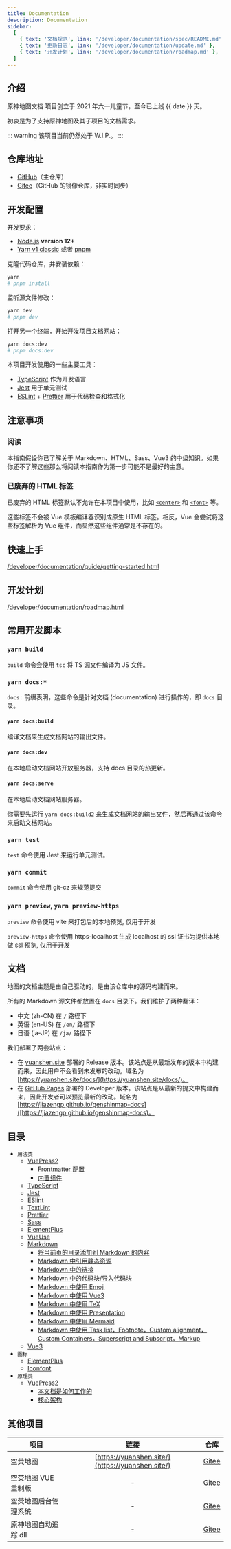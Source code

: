 ```yaml
---
title: Documentation
description: Documentation
sidebar:
  [
    { text: '文档规范', link: '/developer/documentation/spec/README.md' },
    { text: '更新日志', link: '/developer/documentation/update.md' },
    { text: '开发计划', link: '/developer/documentation/roadmap.md' },
  ]
---
```


## 介绍

原神地图文档 项目创立于 2021 年六一儿童节，至今已上线 <time> {{ date }} </time> 天。

初衷是为了支持原神地图及其子项目的文档需求。

::: warning
该项目当前仍然处于 W.I.P.。
:::

## 仓库地址

- [GitHub](https://github.com/jiazengp/genshinmap-docs)（主仓库）
- [Gitee](https://gitee.com/KYJGYSDT/yuanshendocs)（GitHub 的镜像仓库，非实时同步）

## 开发配置

开发要求：

- [Node.js](http://nodejs.org) **version 12+**
- [Yarn v1 classic](https://classic.yarnpkg.com/zh-Hans/docs/install) 或者 [pnpm](https://pnpm.io/)

克隆代码仓库，并安装依赖：

```bash
yarn
# pnpm install
```

监听源文件修改：

```bash
yarn dev
# pnpm dev
```

打开另一个终端，开始开发项目文档网站：

```bash
yarn docs:dev
# pnpm docs:dev
```

本项目开发使用的一些主要工具：

- [TypeScript](https://www.typescriptlang.org/) 作为开发语言
- [Jest](https://jestjs.io/) 用于单元测试
- [ESLint](https://eslint.org/) + [Prettier](https://prettier.io/) 用于代码检查和格式化

## 注意事项

### 阅读

本指南假设你已了解关于 Markdown、HTML、Sass、Vue3 的中级知识。如果你还不了解这些那么将阅读本指南作为第一步可能不是最好的主意。

### 已废弃的 HTML 标签

已废弃的 HTML 标签默认不允许在本项目中使用，比如 [`<center>`](https://developer.mozilla.org/en-US/docs/Web/HTML/Element/center) 和 [`<font>`](https://developer.mozilla.org/en-US/docs/Web/HTML/Element/font) 等。

这些标签不会被 Vue 模板编译器识别成原生 HTML 标签。相反，Vue 会尝试将这些标签解析为 Vue 组件，而显然这些组件通常是不存在的。

## 快速上手

[/developer/documentation/guide/getting-started.html](./guide/getting-started.md)

## 开发计划

[/developer/documentation/roadmap.html](./roadmap.md)

## 常用开发脚本

### `yarn build`

`build` 命令会使用 `tsc` 将 TS 源文件编译为 JS 文件。

### `yarn docs:*`

`docs:` 前缀表明，这些命令是针对文档 (documentation) 进行操作的，即 `docs` 目录。

#### `yarn docs:build`

编译文档来生成文档网站的输出文件。

#### `yarn docs:dev`

在本地启动文档网站开放服务器，支持 docs 目录的热更新。

#### `yarn docs:serve`

在本地启动文档网站服务器。

你需要先运行 `yarn docs:build2` 来生成文档网站的输出文件，然后再通过该命令来启动文档网站。

### `yarn test`

`test` 命令使用 Jest 来运行单元测试。

### `yarn commit`

`commit` 命令使用 git-cz 来规范提交

### `yarn preview`, `yarn preview-https`

`preview` 命令使用 vite 来打包后的本地预览, 仅用于开发

`preview-https` 命令使用 https-localhost 生成 localhost 的 ssl 证书为提供本地做 ssl 预览, 仅用于开发

## 文档

地图的文档主题是由自己驱动的，是由该仓库中的源码构建而来。

所有的 Markdown 源文件都放置在 `docs` 目录下。我们维护了两种翻译：

- 中文 (zh-CN) 在 `/` 路径下
- 英语 (en-US) 在 `/en/` 路径下
- 日语 (ja-JP) 在 `/ja/` 路径下

我们部署了两套站点：

- 在 [yuanshen.site](https://yuanshen.site/) 部署的 Release 版本。该站点是从最新发布的版本中构建而来，因此用户不会看到未发布的改动。域名为 [https://yuanshen.site/docs/](https://yuanshen.site/docs/)。
- 在 [GitHub Pages](https://pages.github.com) 部署的 Developer 版本。该站点是从最新的提交中构建而来，因此开发者可以预览最新的改动。域名为 [https://jiazengp.github.io/genshinmap-docs]([https://jiazengp.github.io/genshinmap-docs)。

## 目录

- `用法类`
  - [VuePress2](https://vuepress2.netlify.app/zh/)
    - [Frontmatter 配置](https://vuepress2.netlify.app/zh/reference/default-theme/frontmatter.html)
    - [内置组件](https://vuepress2.netlify.app/zh/reference/components.html#clientonly)
  - [TypeScript](https://www.typescriptlang.org/zh/)
  - [Jest](https://jestjs.io/zh-Hans/)
  - [ESlint](https://eslint.org/)
  - [TextLint](https://textlint.github.io/)
  - [Prettier](https://prettier.io/docs/en/)
  - [Sass](https://sass-lang.com/)
  - [ElementPlus](https://element-plus.org/#/zh-CN/)
  - [VueUse](https://vueuse.org/)
  - [Markdown](https://zh.wikipedia.org/wiki/Markdown)
    - [将当前页的目录添加到 Markdown 的内容](https://vuepress2.netlify.app/zh/guide/markdown.html#%E7%9B%AE%E5%BD%95)
    - [Markdown 中引用静态资源](https://vuepress2.netlify.app/zh/guide/assets.html#%E9%9D%99%E6%80%81%E8%B5%84%E6%BA%90)
    - [Markdown 中的链接](https://vuepress2.netlify.app/zh/guide/markdown.html#%E9%93%BE%E6%8E%A5)
    - [Markdown 中的代码块/导入代码块](https://vuepress2.netlify.app/zh/guide/markdown.html#%E4%BB%A3%E7%A0%81%E5%9D%97)
    - [Markdown 中使用 Emoji](https://vuepress2.netlify.app/zh/guide/markdown.html#emoji)
    - [Markdown 中使用 Vue3](https://vuepress2.netlify.app/zh/guide/markdown.html#%E5%9C%A8-markdown-%E4%B8%AD%E4%BD%BF%E7%94%A8-vue)
    - [Markdown 中使用 TeX](./guide/tex.md)
    - [Markdown 中使用 Presentation](./guide/presentation.md)
    - [Markdown 中使用 Mermaid](./guide/mermaid.md)
    - [Markdown 中使用 Task list，Footnote，Custom alignment，Custom Containers，Superscript and Subscript，Markup](./guide/other.md)
  - [Vue3](https://v3.cn.vuejs.org/guide/introduction.html)
- `图标`
  - [ElementPlus](https://element-plus.org/#/zh-CN/component/icon)
  - [Iconfont](https://yuanshen.site/docs/20210619/demo_index.html)
- `原理类`
  - [VuePress2](https://vuepress2.netlify.app/zh/)
    - [本文档是如何工作的](https://vuepress2.netlify.app/zh/guide#它是如何工作的)
    - [核心架构](https://vuepress2.netlify.app/zh/advanced/architecture.html)

## 其他项目

| 项目                 |                       链接                       | 仓库                                                              |
| -------------------- | :----------------------------------------------: | ----------------------------------------------------------------- |
| 空荧地图             | [https://yuanshen.site/](https://yuanshen.site/) | [Gitee](https://gitee.com/KYJGYSDT/yuan-shen-map)                 |
| 空荧地图 VUE 重制版  |                        -                         | [Gitee](https://gitee.com/KYJGYSDT/island_map)                    |
| 空荧地图后台管理系统 |                        -                         | [Gitee](https://gitee.com/KYJGYSDT/manage_system)                 |
| 原神地图自动追踪 dll |                        -                         | [Gitee](https://gitee.com/Yu_Sui_Xian/yuanshen-auto-tracking-dll) |

<script setup>
import { ref } from 'vue';
import dayjs from 'dayjs';

const date = ref(dayjs().diff(dayjs('2021-06-1'), 'day'));
</script>

